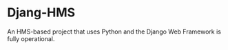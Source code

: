 # Djang-HMS
An HMS-based project that uses Python and the Django Web Framework is fully operational.
